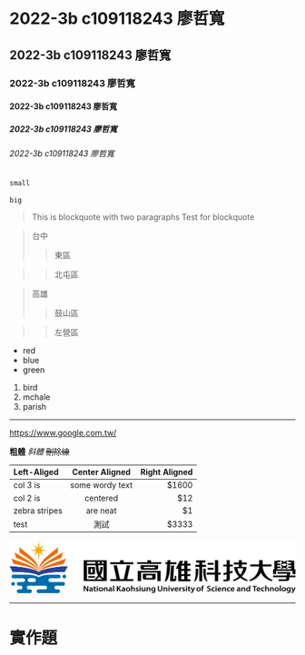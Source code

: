 # 2022-3b c109118243 廖哲寬
## 2022-3b c109118243 廖哲寬
### 2022-3b c109118243 廖哲寬
#### 2022-3b c109118243 廖哲寬
##### 2022-3b c109118243 廖哲寬
###### 2022-3b c109118243 廖哲寬
`
small
`
```
big
```
> This is blockquote with two paragraphs
> Test for blockquote

>台中
>>東區

>>北屯區

>高雄
>>鼓山區

>>左營區

* red
* blue
* green

1. bird
2. mchale
3. parish

***

<https://www.google.com.tw/>

**粗體**
*斜體*
~~刪除線~~

| Left-Aliged | Center Aligned | Right Aligned |
|:------------|:--------------:|------:|
| col 3 is    |some wordy text |  $1600|
| col 2 is    | centered       |    $12|
|zebra stripes| are neat       |     $1|
| test |測試       |    $3333|

![NKUST](182513897.png)
***
# 實作題

